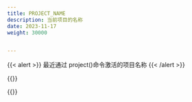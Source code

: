 ```yaml
---
title: PROJECT_NAME
description: 当前项目的名称
date: 2023-11-17
weight: 30000


---
```

<style>
th, td {
  border: 1px solid rgb(190, 190, 190);
}
</style>
{{< alert >}}
最近通过 project()命令激活的项目名称
{{< /alert >}}


{{<alert>}}

{{</alert>}}

```cmake


```


